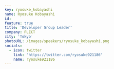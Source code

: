 ```yaml
---
key: ryosuke_kobayashi
name: Ryosuke Kobayashi
id: 
feature: true
title: 'Developer Group Leader'
company: FLECT
city: 'Tokyo'
photoURL: /images/speakers/ryosuke_kobayashi.png
socials:
  - icon: twitter
    link: 'https://twitter.com/ryosuke921186'
    name: ryosuke921186
---
```

